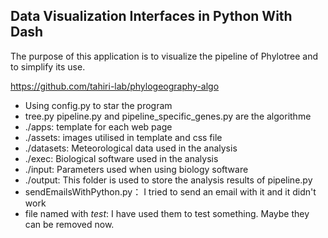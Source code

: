 ## Data Visualization Interfaces in Python With Dash

The purpose of this application is to visualize the pipeline of Phylotree and to simplify its use.

https://github.com/tahiri-lab/phylogeography-algo

- Using config.py to star the program
- tree.py pipeline.py and pipeline_specific_genes.py are the algorithme 
- ./apps: template for each web page
- ./assets: images utilised in template and css file
- ./datasets: Meteorological data used in the analysis
- ./exec: Biological software used in the analysis
- ./input: Parameters used when using biology software
- ./output: This folder is used to store the analysis results of pipeline.py
- sendEmailsWithPython.py： I tried to send an email with it and it didn't work
- file named with *test*: I have used them to test something. Maybe they can be removed now.

